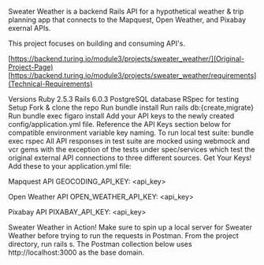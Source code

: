 Sweater Weather is a backend Rails API for a hypothetical weather & trip planning app that connects to the Mapquest, Open Weather, and Pixabay exernal APIs.

This project focuses on building and consuming API's.

[https://backend.turing.io/module3/projects/sweater_weather/](Original-Project-Page)
[https://backend.turing.io/module3/projects/sweater_weather/requirements](Technical-Requirements)

Versions
Ruby 2.5.3
Rails 6.0.3
PostgreSQL database
RSpec for testing
Setup
Fork & clone the repo
Run bundle install
Run rails db:{create,migrate}
Run bundle exec figaro install
Add your API keys to the newly created config/application.yml file. Reference the API Keys section below for compatible environment variable key naming.
To run local test suite: bundle exec rspec
All API responses in test suite are mocked using webmock and vcr gems with the exception of the tests under spec/services which test the original external API connections to three different sources.
Get Your Keys!
Add these to your application.yml file:

Mapquest API
GEOCODING_API_KEY: <api_key>

Open Weather API
OPEN_WEATHER_API_KEY: <api_key>

Pixabay API
PIXABAY_API_KEY: <api_key>

Sweater Weather in Action!
Make sure to spin up a local server for Sweater Weather before trying to run the requests in Postman.
From the project directory, run rails s.
The Postman collection below uses http://localhost:3000 as the base domain.
